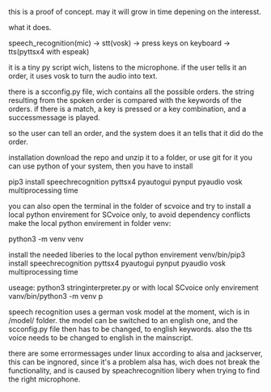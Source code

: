 this is a proof of concept. may it will grow in time depening on the interesst.

what it does.

speech_recognition(mic) -> stt(vosk) -> press keys on keyboard -> tts(pyttsx4 with espeak)

it is a tiny py script wich, listens to the microphone.
if the user tells it an order, it uses vosk to turn the audio into text.

there is a scconfig.py file, wich contains all the possible orders.
the string resulting from the spoken order is compared with the keywords of the orders.
if there is a match, a key is pressed or a key combination, and a successmessage is played.

so the user can tell an order, and the system does it an tells that it did do the order.

installation 
download the repo and unzip it to a folder, or use git for it
you can use python of your system, then you have to install 

pip3 install speechrecognition pyttsx4 pyautogui pynput pyaudio vosk multiprocessing time

you can also open the terminal in the folder of scvoice and try to install a local python envirement for SCvoice only, to avoid dependency conflicts
make the local python envirement in folder venv:

python3 -m venv venv

install the needed liberies to the local python envirement
venv/bin/pip3 install speechrecognition pyttsx4 pyautogui pynput pyaudio vosk multiprocessing time

useage:
python3 stringinterpreter.py 
or with local SCvoice only envirement
vanv/bin/python3 -m venv p


speech recognition uses a german vosk model at the moment, wich is in /model/ folder.
the model can be switched to an english one, and the scconfig.py file then has to be changed, to english keywords. 
also the tts voice needs to be changed to english in the mainscript. 

there are some errormessages under linux according to alsa and jackserver, this can be ingnored, 
since it's a problem alsa has, wich does not break the functionality, and is caused by speachrecognition libery when trying to find the right microphone.


